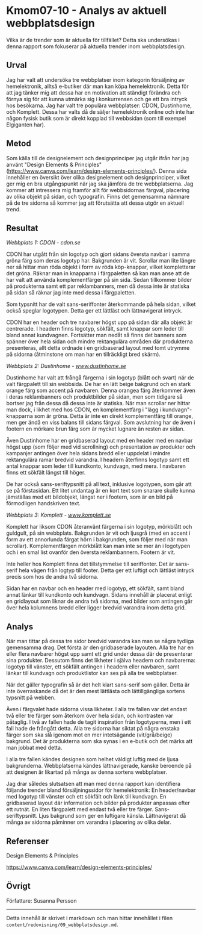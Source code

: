 ---
---
Kmom07-10 - Analys av aktuell webbplatsdesign
=========================

Vilka är de trender som är aktuella för tillfället? Detta ska undersökas i denna rapport som fokuserar på aktuella trender inom webbplatsdesign.

Urval
-----------------------

Jag har valt att undersöka tre webbplatser inom kategorin försäljning av hemelektronik, alltså e-butiker där man kan köpa hemelektronik. Detta för att jag tänker mig att dessa har en motivation att ständigt förändra och förnya sig för att kunna utmärka sig i konkurrensen och ge ett bra intryck hos besökarna. Jag har valt tre populära webbplatser: CDON, Dustinhome, och Komplett. Dessa har valts då de säljer hemelektronik online och inte har någon fysisk butik som är direkt kopplad till webbsidan (som till exempel Elgiganten har).

Metod
-----------------------

Som källa till de designelement och designprinciper jag utgår ifrån har jag använt "Design Elements & Principles" (https://www.canva.com/learn/design-elements-principles/). Denna sida innehåller en översikt över olika designelement och designprinciper, vilket ger mig en bra utgångspunkt när jag ska jämföra de tre webbplatserna. Jag kommer att intressera mig framför allt för webbsidornas färgval, placering av olika objekt på sidan, och typografin. Finns det gemensamma nämnare på de tre sidorna så kommer jag att förutsätta att dessa utgör en aktuell trend.

Resultat
-----------------------

*Webbplats 1: CDON - cdon.se*

CDON har utgått från sin logotyp och gjort sidans översta navbar i samma gröna färg som deras logotyp har. Bakgrunden är vit. Scrollar man lite längre ner så hittar man röda objekt i form av röda köp-knappar, vilket kompletterar det gröna. Räknar man in knapparna i färgpaletten så kan man anse att de har valt att använda komplementfärger på sin sida. Sedan tillkommer bilder på produkterna samt ett par reklambanners, men då dessa inte är statiska på sidan så räknar jag inte med dessa i färgpaletten.

Som typsnitt har de valt sans-seriffonter återkommande på hela sidan, vilket också speglar logotypen. Detta ger ett lättläst och lättnavigerat intryck.

CDON har en header och tre navbarer högst upp på sidan där alla objekt är centrerade. I headern finns logotyp, sökfält, samt knappar som leder till bland annat kundvagnen. Fortsätter man nedåt så finns det banners som spänner över hela sidan och mindre rektangulära områden där produkterna presenteras, allt detta ordnade i en gridbaserad layout med tomt utrymme på sidorna (åtminstone om man har en tillräckligt bred skärm).

*Webbplats 2: Dustinhome - www.dustinhome.se*

Dustinhome har valt att frångå färgerna i sin logotyp (blått och svart) när de valt färgpalett till sin webbsida. De har en lätt beige bakgrund och en stark orange färg som accent på navbaren. Denna orangea färg återkommer även i deras reklambanners och produktbilder på sidan, men som tidigare så bortser jag från dessa då dessa inte är statiska. När man scrollar ner hittar man dock, i likhet med hos CDON, en komplementfärg i "lägg i kundvagn"-knapparna som är gröna. Detta är inte en direkt komplementfärg till orange, men ger ändå en viss balans till sidans färgval. Som avslutning har de även i footern en mörkare brun färg som är mycket lugnare än resten av sidan.

Även Dustinhome har en gridbaserad layout med en header med en navbar högst upp (som följer med vid scrollning) och presentation av produkter och kampanjer antingen över hela sidans bredd eller uppdelat i mindre rektangulära ramar bredvid varandra. I headern återfinns logotyp samt ett antal knappar som leder till kundkonto, kundvagn, med mera. I navbaren finns ett sökfält längst till höger.

De har också sans-seriftypsnitt på all text, inklusive logotypen, som går att se på förstasidan. Ett litet undantag är en kort text som snarare skulle kunna jämställas med ett bildobjekt, längst ner i footern, som är en bild på förmodligen handskriven text.

*Webbplats 3: Komplett - www.komplett.se*

Komplett har liksom CDON återanvänt färgerna i sin logotyp, mörkblått och guldgult, på sin webbplats. Bakgrunden är vit och ljusgrå (med en accent i form av ett annorlunda färgat hörn i bakgrunden, som följer med när man scrollar). Komplementfärgen mörkblått kan man inte se mer än i logotypen och i en smal list ovanför den översta reklambannern. Footern är vit.

Inte heller hos Komplett finns det tillstymmelse till seriffonter. Det är sans-serif hela vägen från logtyp till footer. Detta ger ett luftigt och lättläst intryck precis som hos de andra två sidorna.

Sidan har en navbar och en header med logotyp, ett sökfält, samt bland annat länkar till kundkonto och kundvagn. Sidans innehåll är placerat enligt en gridlayout som liknar de andra två sidorna, med bilder som antingen går över hela kolumnens bredd eller ligger bredvid varandra inom detta grid.

Analys
-----------------------

När man tittar på dessa tre sidor bredvid varandra kan man se några tydliga gemensamma drag. Det första är den gridbaserade layouten. Alla tre har en eller flera navbarer högst upp samt ett grid under dessa där de presenterar sina produkter. Dessutom finns det likheter i själva headern och navbarerna: logotyp till vänster, ett sökfält antingen i headern eller navbaren, samt länkar till kundvagn och produktlistor kan ses på alla tre webbplatser.

När det gäller typografin så är det helt klart sans-serif som gäller. Detta är inte överraskande då det är den mest lättlästa och lättillgängliga sortens typsnitt på webben.

Även i färgvalet hade sidorna vissa likheter. I alla tre fallen var det endast två eller tre färger som återkom över hela sidan, och kontrasten var påtaglig. I två av fallen hade de tagit inspiration från logotyperna, men i ett fall hade de frångått detta. Alla tre sidorna har siktat på några enstaka färger som ska slå igenom mot en mer intetsägande (vit/grå/beige) bakgrund. Det är produkterna som ska synas i en e-butik och det märks att man jobbat med detta.

I alla tre fallen kändes designen som helhet väldigt luftig med de ljusa bakgrunderna. Webbplatserna kändes lättnavigerade, kanske beroende på att designen är likartad på många av denna sortens webbplatser.

Jag drar således slutsatsen att man med denna rapport kan identifiera följande trender bland försäljningssidor för hemelektronik: En header/navbar med logotyp till vänster och ett sökfält och länk till kundvagn. En gridbaserad layout där information och bilder på produkter anpassas efter ett rutnät. En liten färgpalett med endast två eller tre färger. Sans-seriftypsnitt. Ljus bakgrund som ger en luftigare känsla. Lättnavigerat då många av sidorna påminner om varandra i placering av olika delar.

Referenser
-----------------------

Design Elements & Principles

https://www.canva.com/learn/design-elements-principles/


Övrigt
-----------------------

Författare: Susanna Persson

***

Detta innehåll är skrivet i markdown och man hittar innehållet i filen `content/redovisning/09_webbplatsdesign.md`.

